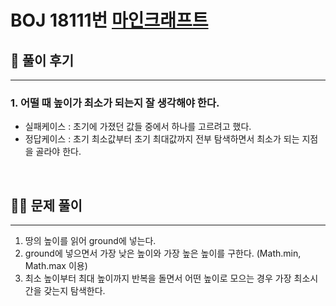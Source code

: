 # BOJ 18111번 [마인크래프트](https://www.acmicpc.net/problem/18111)

## 🌈 풀이 후기

---
### 1. 어떨 때 높이가 최소가 되는지 잘 생각해야 한다.
- 실패케이스 : 초기에 가졌던 값들 중에서 하나를 고르려고 했다.
- 정답케이스 : 초기 최소값부터 초기 최대값까지 전부 탐색하면서 최소가 되는 지점을 골라야 한다.

<br>

## 👩‍🏫 문제 풀이

---
1. 땅의 높이를 읽어 ground에 넣는다.
2. ground에 넣으면서 가장 낮은 높이와 가장 높은 높이를 구한다. (Math.min, Math.max 이용)
3. 최소 높이부터 최대 높이까지 반복을 돌면서 어떤 높이로 모으는 경우 가장 최소시간을 갖는지 탐색한다.
